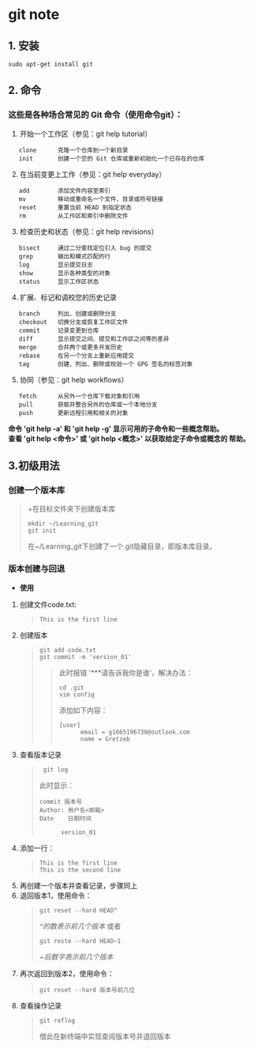 
# git note  


## 1. 安装  
```
sudo apt-get install git
```

## 2. 命令

### 这些是各种场合常见的 Git 命令（使用命令git）：

1. 开始一个工作区（参见：git help tutorial）
```
   clone      克隆一个仓库到一个新目录
   init       创建一个空的 Git 仓库或重新初始化一个已存在的仓库
```
2. 在当前变更上工作（参见：git help everyday）
```
   add        添加文件内容至索引
   mv         移动或重命名一个文件、目录或符号链接
   reset      重置当前 HEAD 到指定状态
   rm         从工作区和索引中删除文件
```
3. 检查历史和状态（参见：git help revisions）
```
   bisect     通过二分查找定位引入 bug 的提交
   grep       输出和模式匹配的行
   log        显示提交日志
   show       显示各种类型的对象
   status     显示工作区状态
```
4. 扩展、标记和调校您的历史记录
```
   branch     列出、创建或删除分支
   checkout   切换分支或恢复工作区文件
   commit     记录变更到仓库
   diff       显示提交之间、提交和工作区之间等的差异
   merge      合并两个或更多开发历史
   rebase     在另一个分支上重新应用提交
   tag        创建、列出、删除或校验一个 GPG 签名的标签对象
```
5. 协同（参见：git help workflows）
```
   fetch      从另外一个仓库下载对象和引用
   pull       获取并整合另外的仓库或一个本地分支
   push       更新远程引用和相关的对象
```
**命令 'git help -a' 和 'git help -g' 显示可用的子命令和一些概念帮助。  
查看 'git help <命令>' 或 'git help <概念>' 以获取给定子命令或概念的
帮助。**
## 3.初级用法
### 创建一个版本库  
> +在目标文件夹下创建版本库
> ```
> mkdir ~/Learning_git
> git init
> ```  
> 在~/Learning_git下创建了一个.git隐藏目录，即版本库目录。

### 版本创建与回退

+ __使用__
1. 创建文件code.txt:
   > ```
   > This is the first line
   > ```
   >
2. 创建版本
   > ```
   > git add code.txt
   > git commit -m 'version_01'
   > ```
   >> 此时报错 '***请告诉我你是谁‘，解决办法：
   >> ```
   >> cd .git
   >> vim config
   >> ```
   >> 添加如下内容：
   >> ```
   >> [user]
   >>       email = g1665196730@outlook.com
   >>       name = Gretzeb
3. 查看版本记录
   > ```
   >  git log
   > ```
   > 此时显示：
   > ```
   > commit 版本号
   > Author: 用户名<邮箱>
   > Date    日期时间
   > 
   >       version_01
   > ```
4. 添加一行：
   > ```
   > This is the first line
   > This is the second line
   > ```
5. 再创建一个版本并查看记录，步骤同上 
6. 退回版本1，使用命令：
   > ```
   > git reset --hard HEAD^
   > ```
   > _^的数表示前几个版本_
   > 或者
   > ```
   > git reste --hard HEAD~1
   > ```
   > _~后数字表示前几个版本_
7. 再次返回到版本2，使用命令：
   > ```
   > git reset --hard 版本号前几位
   > ```
8. 查看操作记录
   > ```
   > git reflog
   > ```
   > 借此在新终端中实现查阅版本号并退回版本



